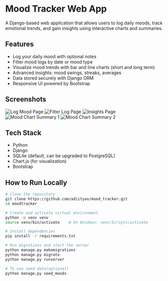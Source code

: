 # Mood Tracker Web App

A Django-based web application that allows users to log daily moods, track emotional trends, and gain insights using interactive charts and summaries.

## Features

- Log your daily mood with optional notes
- Filter mood logs by date or mood type
- Visualize mood trends with bar and line charts (short and long term)
- Advanced insights: mood swings, streaks, averages
- Data stored securely with Django ORM
- Responsive UI powered by Bootstrap

## Screenshots

![Log Mood Page](https://github.com/user-attachments/assets/a20e0601-0981-4caa-a141-00ae58a29f5a)
![Filter Log Page](https://github.com/user-attachments/assets/7ce2d377-da47-4094-8bf1-7a5c450fe3e3)
![Insights Page](https://github.com/user-attachments/assets/053c2c38-ab79-4617-84a0-2c1cb9dd651c)
![Mood Chart Summary 1](https://github.com/user-attachments/assets/edb74638-b543-4987-aa46-0313a49d4400)
![Mood Chart Summary 2](https://github.com/user-attachments/assets/921e09ac-1e9a-4b31-9d06-cdb81d16b1e8)


## Tech Stack

- Python
- Django
- SQLite (default, can be upgraded to PostgreSQL)
- Chart.js (for visualization)
- Bootstrap

## How to Run Locally

```bash
# Clone the repository
git clone https://github.com/adiityax/mood_tracker.git
cd moodtracker

# Create and activate virtual environment
python -m venv venv
source venv/bin/activate    # On Windows: venv\Scripts\activate

# Install dependencies
pip install -r requirements.txt

# Run migrations and start the server
python manage.py makemigrations
python manage.py migrate
python manage.py runserver

# To use seed data(optional)
python manage.py seed_moods

